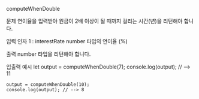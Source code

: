 computeWhenDouble

문제
    연이율을 입력받아 원금이 2배 이상이 될 때까지 걸리는 시간(년)을 리턴해야 합니다.

입력
    인자 1 : interestRate
    number 타입의 연이율 (%)

출력
    number 타입을 리턴해야 합니다.

입출력 예시
    let output = computeWhenDouble(7);
    console.log(output); // --> 11

    output = computeWhenDouble(10);
    console.log(output); // --> 8

